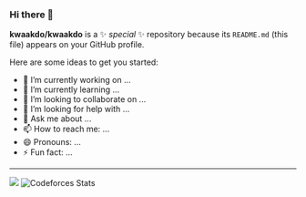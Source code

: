 ### Hi there 👋

**kwaakdo/kwaakdo** is a ✨ _special_ ✨ repository because its `README.md` (this file) appears on your GitHub profile.

Here are some ideas to get you started:

- 🔭 I’m currently working on ...
- 🌱 I’m currently learning ...
- 👯 I’m looking to collaborate on ...
- 🤔 I’m looking for help with ...
- 💬 Ask me about ...
- 📫 How to reach me: ...
- 😄 Pronouns: ...
- ⚡ Fun fact: ...

---

![](http://cse.syu.kr/api/v1/card?username=pdlwn)
![Codeforces Stats](https://codeforces-readme-stats.vercel.app/api/card?username=babodohyun)



